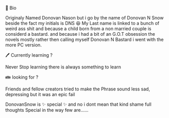 :book: Bio

Originaly Named Donovan Nason but i go by the name of Donovan N Snow beside the fact my initials is DNS :laughing:
My Last name is linked to a bunch of weird ass shit and because a child born from a non married couple is considerd a bastard.
and because i had a bit of an G.O.T obsession the novels mostly
rather then calling myself Donovan N Bastard i went with the more PC version.

:pen: Currently learning ?

 Never Stop learning there is always something to learn

:family: looking for ?

Friends and fellow creators
tried to make the Phrase sound less sad, depressing but it was an epic fail


DonovanSnow is  ✨ special ✨  and no i dont mean that kind shame full thoughts  Special in the way few are......
